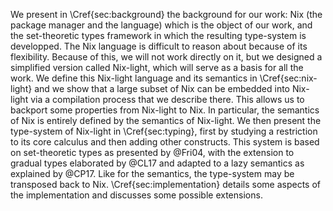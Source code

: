 We present in \Cref{sec:background} the background for our work: Nix (the
package manager and the language) which is the object of our work, and the
set-theoretic types framework in which the resulting type-system is developped.
The Nix language is difficult to reason about because of its flexibility.
Because of this, we will not work directly on it, but we designed a simplified
version called Nix-light, which will serve as a basis for all the work.
We define this Nix-light language and its semantics in
\Cref{sec:nix-light} and we show that a large subset of Nix can be
embedded into Nix-light via a compilation process that we describe there.
This allows us to backport some properties from Nix-light to Nix. In
particular, the semantics of Nix is entirely defined by the semantics of
Nix-light.
We then present the type-system of Nix-light in \Cref{sec:typing}, first
by studying a restriction to its core calculus and then adding other
constructs.
This system is based on set-theoretic types as presented by @Fri04, with the
extension to gradual types elaborated by @CL17 and adapted to a lazy semantics
as explained by @CP17.
Like for the semantics, the type-system may be transposed back to Nix.
\Cref{sec:implementation} details some aspects of the implementation 
and discusses some possible extensions.
